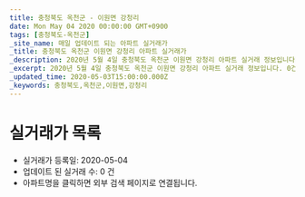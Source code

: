 ```yaml
---
title: 충청북도 옥천군 - 이원면 강청리
date: Mon May 04 2020 00:00:00 GMT+0900
tags: [충청북도-옥천군]
_site_name: 매일 업데이트 되는 아파트 실거래가
_title: 충청북도 옥천군 이원면 강청리 아파트 실거래가
_description: 2020년 5월 4일 충청북도 옥천군 이원면 강청리 아파트 실거래 정보입니다. 0건 아파트 정보가 있습니다.
_excerpt: 2020년 5월 4일 충청북도 옥천군 이원면 강청리 아파트 실거래 정보입니다. 0건 아파트 정보가 있습니다.
_updated_time: 2020-05-03T15:00:00.000Z
_keywords: 충청북도,옥천군,이원면,강청리
---
```






# 실거래가 목록
- 실거래가 등록일: 2020-05-04
- 업데이트 된 실거래 수: 0 건
- 아파트명을 클릭하면 외부 검색 페이지로 연결됩니다.




